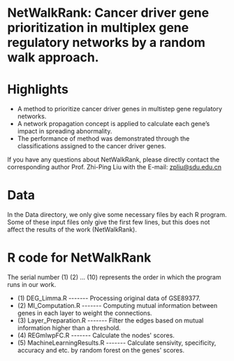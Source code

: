 # NetWalkRank: Cancer driver gene prioritization in multiplex gene regulatory networks by a random walk approach.

# Highlights
- A method to prioritize cancer driver genes in multistep gene regulatory networks.
- A network propagation concept is applied to calculate each gene’s impact in spreading abnormality.
- The performance of method was demonstrated through the classifications assigned to the cancer driver genes.

If you have any questions about NetWalkRank, please directly contact the corresponding author Prof. Zhi-Ping Liu with the E-mail: zpliu@sdu.edu.cn

# Data
In the Data directory, we only give some necessary files by each R program.
Some of these input files only give the first few lines, but this does not affect the results of the work (NetWalkRank).

# R code for NetWalkRank
The serial number (1) (2) ... (10) represents the order in which the program runs in our work.
- (1) DEG_Limma.R ------- Processing original data of GSE89377.
- (2) MI_Computation.R ------- Computing mutual information between genes in each layer to weight the connections.
- (3) Layer_Preparation.R ------- Filter the edges based on mutual information higher than a threshold.
- (4) REGmlwpFC.R ------- Calculate the nodes' scores.
- (5) MachineLearningResults.R ------- Calculate sensivity, specificity, accuracy and etc. by random forest on the genes' scores.




